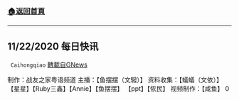 ###  [:house:返回首頁](https://github.com/ourhimalayas/txt)
---

## 11/22/2020 每日快讯
` Caihongqiao` [轉載自GNews](https://gnews.org/zh-hans/582608/)

制作：战友之家粤语频道
主播：【鱼摆摆（文驋）】 资料收集：【蟻蟻（文依）】【星星】【Ruby三鑫】【Annie】【鱼摆摆】 【ppt】【侬民】 视频制作：【咸鱼】
0
